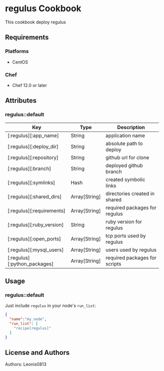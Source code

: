 # regulus Cookbook

This cookbook deploy regulus

## Requirements

### Platforms

- CentOS

### Chef

- Chef 12.0 or later

## Attributes

### regulus::default

|Key                               |Type         |Description                   |
|----------------------------------|-------------|------------------------------|
|[:regulus][:app_name]             |String       |application name              |
|[:regulus][:deploy_dir]           |String       |absolute path to deploy       |
|[:regulus][:repository]           |String       |github url for clone          |
|[:regulus][:branch]               |String       |deployed github branch        |
|[:regulus][:symlinks]             |Hash         |created symbolic links        |
|[:regulus][:shared_dirs]          |Array[String]|directories created in shared |
|[:regulus][:requirements]         |Array[String]|required packages for regulus |
|[:regulus][:ruby_version]         |String       |ruby version for regulus      |
|[:regulus][:open_ports]           |Array[String]|tcp ports used by regulus     |
|[:regulus][:mysql_users]          |Array[String]|users used by regulus         |
|[:regulus][:python_packages]      |Array[String]|required packages for scripts |

## Usage

### regulus::default

Just include `regulus` in your node's `run_list`:

```json
{
  "name":"my_node",
  "run_list": [
    "recipe[regulus]"
  ]
}
```

## License and Authors

Authors: Leonis0813
